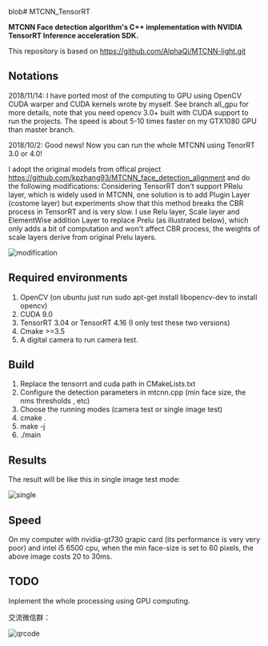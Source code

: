 blob# MTCNN_TensorRT

**MTCNN Face detection algorithm's C++ implementation with NVIDIA TensorRT Inference acceleration SDK.**

This repository is based on https://github.com/AlphaQi/MTCNN-light.git

## Notations

2018/11/14: I have ported most of the computing to GPU using OpenCV CUDA warper and CUDA kernels wrote by myself.
See branch all_gpu for more details, note that you need opencv 3.0+ built with CUDA support to run the projects. The speed is about 5-10 times faster on my GTX1080 GPU than master branch.

2018/10/2: Good news! Now you can run the whole MTCNN using TenorRT 3.0 or 4.0! 

I adopt the original models from offical project https://github.com/kpzhang93/MTCNN_face_detection_alignment and do the following modifications:
  Considering TensorRT don't support PRelu layer, which is widely used in MTCNN, one solution is to add Plugin Layer (costome layer) but experiments show that this method breaks the CBR process in TensorRT and is very slow. I use Relu layer, Scale layer and ElementWise addition Layer to replace Prelu (as illustrated below), which only adds a bit of computation and won't affect CBR process, the weights of scale layers derive from original Prelu layers. 
  
  ![modification](https://github.com/PKUZHOU/MTCNN_TensorRT/blob/master/pictures/modification.png)


## Required environments
1) OpenCV (on ubuntu just run sudo apt-get install libopencv-dev to install opencv)
1) CUDA 9.0
1) TensorRT 3.04 or TensorRT 4.16 (I only test these two versions)
1) Cmake >=3.5
1) A digital camera to run camera test.

## Build
1) Replace the tensorrt and cuda path in CMakeLists.txt
1) Configure the detection parameters in mtcnn.cpp (min face size, the nms thresholds , etc)
1) Choose the running modes (camera test or single image test)
1) cmake .
1) make -j
1) ./main

## Results
The result will be like this in single image test mode:

![single](https://github.com/PKUZHOU/MTCNN_TensorRT/blob/master/pictures/result.jpg)

## Speed
On my computer with nvidia-gt730 grapic card (its performance is very very poor) and intel i5 6500 cpu, when the min face-size is set to 60 pixels, the above image costs 20 to 30ms.

## TODO
Inplement the whole processing using GPU computing.

交流微信群：

![qrcode](https://github.com/PKUZHOU/MTCNN_FaceDetection_TensorRT/blob/master/pictures/qrcode.png)
